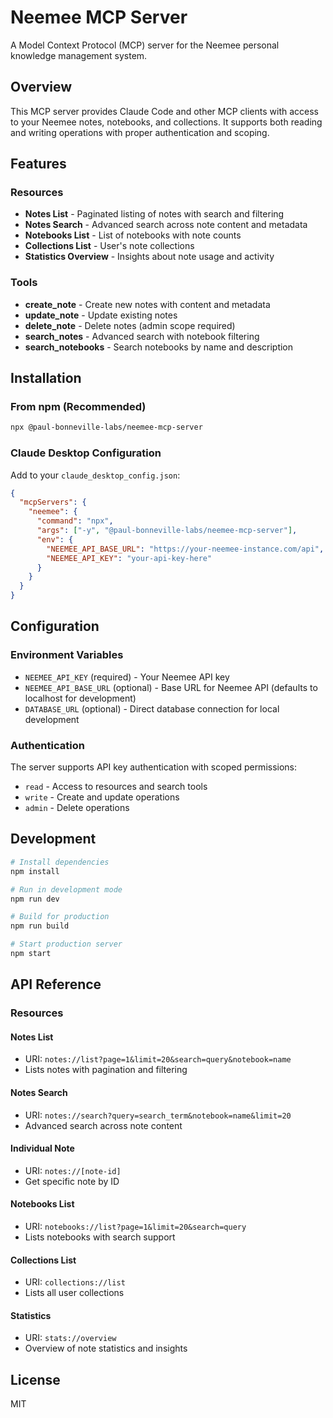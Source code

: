# Neemee MCP Server

A Model Context Protocol (MCP) server for the Neemee personal knowledge management system.

## Overview

This MCP server provides Claude Code and other MCP clients with access to your Neemee notes, notebooks, and collections. It supports both reading and writing operations with proper authentication and scoping.

## Features

### Resources
- **Notes List** - Paginated listing of notes with search and filtering
- **Notes Search** - Advanced search across note content and metadata
- **Notebooks List** - List of notebooks with note counts
- **Collections List** - User's note collections
- **Statistics Overview** - Insights about note usage and activity

### Tools
- **create_note** - Create new notes with content and metadata
- **update_note** - Update existing notes
- **delete_note** - Delete notes (admin scope required)
- **search_notes** - Advanced search with notebook filtering
- **search_notebooks** - Search notebooks by name and description

## Installation

### From npm (Recommended)
```bash
npx @paul-bonneville-labs/neemee-mcp-server
```

### Claude Desktop Configuration

Add to your `claude_desktop_config.json`:

```json
{
  "mcpServers": {
    "neemee": {
      "command": "npx",
      "args": ["-y", "@paul-bonneville-labs/neemee-mcp-server"],
      "env": {
        "NEEMEE_API_BASE_URL": "https://your-neemee-instance.com/api",
        "NEEMEE_API_KEY": "your-api-key-here"
      }
    }
  }
}
```

## Configuration

### Environment Variables

- `NEEMEE_API_KEY` (required) - Your Neemee API key
- `NEEMEE_API_BASE_URL` (optional) - Base URL for Neemee API (defaults to localhost for development)
- `DATABASE_URL` (optional) - Direct database connection for local development

### Authentication

The server supports API key authentication with scoped permissions:
- `read` - Access to resources and search tools
- `write` - Create and update operations
- `admin` - Delete operations

## Development

```bash
# Install dependencies
npm install

# Run in development mode
npm run dev

# Build for production
npm run build

# Start production server
npm start
```

## API Reference

### Resources

#### Notes List
- URI: `notes://list?page=1&limit=20&search=query&notebook=name`
- Lists notes with pagination and filtering

#### Notes Search  
- URI: `notes://search?query=search_term&notebook=name&limit=20`
- Advanced search across note content

#### Individual Note
- URI: `notes://[note-id]`
- Get specific note by ID

#### Notebooks List
- URI: `notebooks://list?page=1&limit=20&search=query`
- Lists notebooks with search support

#### Collections List
- URI: `collections://list`
- Lists all user collections

#### Statistics
- URI: `stats://overview`
- Overview of note statistics and insights

## License

MIT